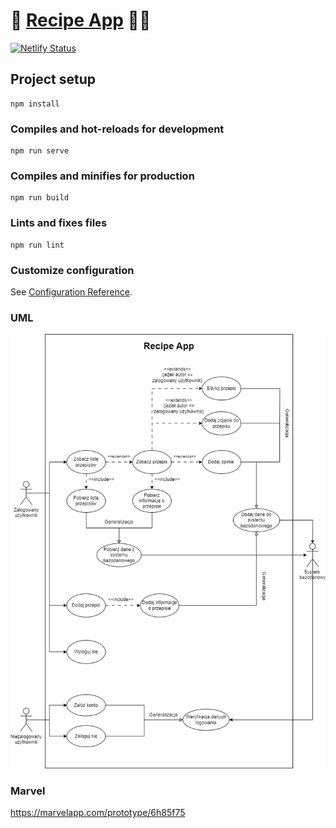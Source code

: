 # 🥘 [Recipe App](https://recipes-online.netlify.app/) 🧑‍🍳

[![Netlify Status](https://api.netlify.com/api/v1/badges/c8bca801-afab-468d-b7b5-53cd96e90b06/deploy-status)](https://app.netlify.com/sites/recipes-online/deploys)



## Project setup

```
npm install
```

### Compiles and hot-reloads for development

```
npm run serve
```

### Compiles and minifies for production

```
npm run build
```

### Lints and fixes files

```
npm run lint
```

### Customize configuration

See [Configuration Reference](https://cli.vuejs.org/config/).


### UML ###
![alt text](RecipeAppUml.jpg)

### Marvel ###
https://marvelapp.com/prototype/6h85f75